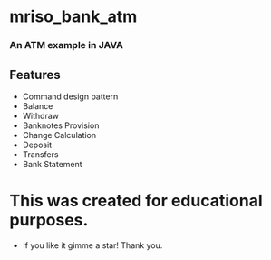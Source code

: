 # mriso_bank_atm

### An ATM example in JAVA

## Features 
- Command design pattern
- Balance
- Withdraw
- Banknotes Provision  
- Change Calculation
- Deposit
- Transfers
- Bank Statement

# This was created for educational purposes.
- If you like it gimme a star! Thank you.
